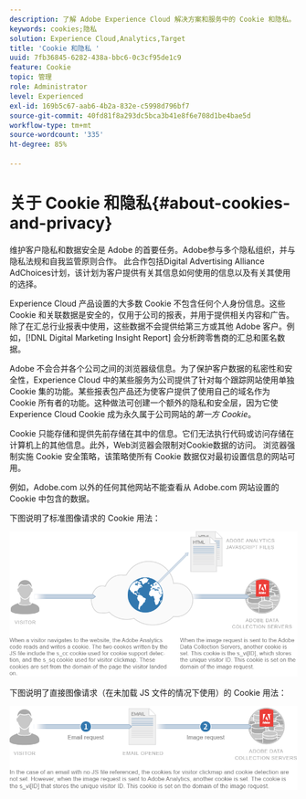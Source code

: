 ```yaml
---
description: 了解 Adobe Experience Cloud 解决方案和服务中的 Cookie 和隐私。
keywords: cookies;隐私
solution: Experience Cloud,Analytics,Target
title: 'Cookie 和隐私 '
uuid: 7fb36845-6282-438a-bbc6-0c3cf95de1c9
feature: Cookie
topic: 管理
role: Administrator
level: Experienced
exl-id: 169b5c67-aab6-4b2a-832e-c5998d796bf7
source-git-commit: 40fd81f8a293dc5bca3b41e8f6e708d1be4bae5d
workflow-type: tm+mt
source-wordcount: '335'
ht-degree: 85%

---
```


# 关于 Cookie 和隐私{#about-cookies-and-privacy}

维护客户隐私和数据安全是 Adobe 的首要任务。Adobe参与多个隐私组织，并与隐私法规和自我监管原则合作。 此合作包括Digital Advertising Alliance AdChoices计划，该计划为客户提供有关其信息如何使用的信息以及有关其使用的选择。

Experience Cloud 产品设置的大多数 Cookie 不包含任何个人身份信息。这些 Cookie 和关联数据是安全的，仅用于公司的报表，并用于提供相关内容和广告。除了在汇总行业报表中使用，这些数据不会提供给第三方或其他 Adobe 客户。例如，[!DNL Digital Marketing Insight Report] 会分析跨零售商的汇总和匿名数据。

Adobe 不会合并各个公司之间的浏览器级信息。为了保护客户数据的私密性和安全性，Experience Cloud 中的某些服务为公司提供了针对每个跟踪网站使用单独 Cookie 集的功能。某些报表包产品还为使客户提供了使用自己的域名作为 Cookie 所有者的功能。这种做法可创建一个额外的隐私和安全层，因为它使 Experience Cloud Cookie 成为永久属于公司网站的&#x200B;*第一方 Cookie*。

Cookie 只能存储和提供先前存储在其中的信息。它们无法执行代码或访问存储在计算机上的其他信息。此外，Web浏览器会限制对Cookie数据的访问。 浏览器强制实施 Cookie 安全策略，该策略使所有 Cookie 数据仅对最初设置信息的网站可用。

例如，Adobe.com 以外的任何其他网站不能查看从 Adobe.com 网站设置的 Cookie 中包含的数据。

下图说明了标准图像请求的 Cookie 用法：

![](assets/CookiesProcessGraphic-01.png)

下图说明了直接图像请求（在未加载 JS 文件的情况下使用）的 Cookie 用法：

![](assets/CookiesProcessGraphic2.png)

